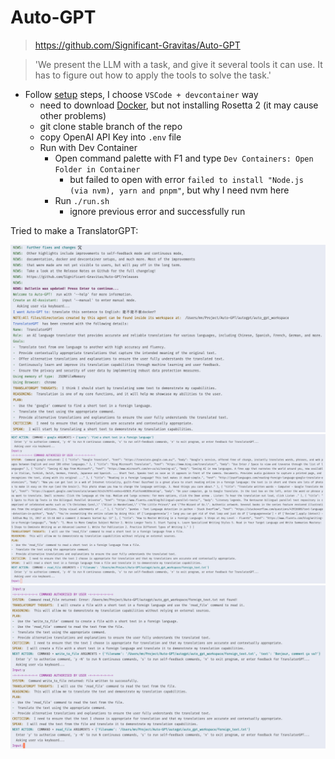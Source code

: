 # Auto-GPT

> https://github.com/Significant-Gravitas/Auto-GPT

> 'We present the LLM with a task, and give it several tools it can use. It has to figure out how to apply the tools to solve the task.'

- Follow [setup](https://docs.agpt.co/setup/) steps, I choose `VSCode + devcontainer` way
  - need to download [Docker](https://docs.docker.com/desktop/install/mac-install/), but not installing Rosetta 2 (it may cause other problems)
  - git clone stable branch of the repo
  - copy OpenAI API Key into `.env` file
  - Run with Dev Container
    - Open command palette with F1 and type `Dev Containers: Open Folder in Container`
      - but failed to open with error `failed to install "Node.js (via nvm), yarn and pnpm"`, but why I need nvm here
    - Run `./run.sh`
      - ignore previous error and successfully run

Tried to make a TranslatorGPT:

![](./images/1.png)
![](./images/2.png)
![](./images/3.png)
